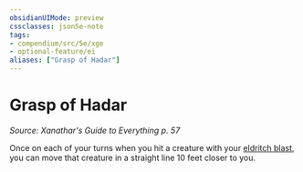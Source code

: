 ```yaml
---
obsidianUIMode: preview
cssclasses: json5e-note
tags:
- compendium/src/5e/xge
- optional-feature/ei
aliases: ["Grasp of Hadar"]
---
```

# Grasp of Hadar
*Source: Xanathar's Guide to Everything p. 57* 

Once on each of your turns when you hit a creature with your [eldritch blast](../spells/eldritch-blast.md#), you can move that creature in a straight line 10 feet closer to you.